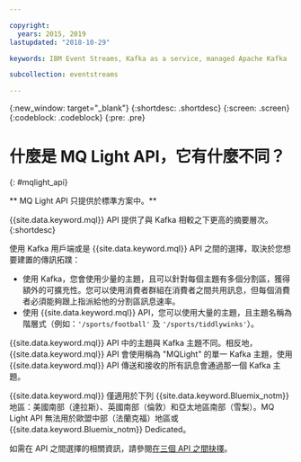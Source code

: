 ```yaml
---

copyright:
  years: 2015, 2019
lastupdated: "2018-10-29"

keywords: IBM Event Streams, Kafka as a service, managed Apache Kafka

subcollection: eventstreams

---
```


{:new_window: target="_blank"}
{:shortdesc: .shortdesc}
{:screen: .screen}
{:codeblock: .codeblock}
{:pre: .pre}

# 什麼是 MQ Light API，它有什麼不同？
{: #mqlight_api}

<!-- 30/10/18: info moved to eventstreams075.md because of doc app changes -->
** MQ Light API 只提供於標準方案中。**
<br/>

{{site.data.keyword.mql}} API 提供了與 Kafka 相較之下更高的摘要層次。
{:shortdesc}

使用 Kafka 用戶端或是 {{site.data.keyword.mql}} API 之間的選擇，取決於您想要建置的傳訊拓蹼：

* 使用 Kafka，您會使用少量的主題，且可以針對每個主題有多個分割區，獲得額外的可擴充性。您可以使用消費者群組在消費者之間共用訊息，但每個消費者必須能夠跟上指派給他的分割區訊息速率。
* 使用 {{site.data.keyword.mql}} API，您可以使用大量的主題，且主題名稱為階層式（例如：<code>'/sports/football'</code> 及 <code>'/sports/tiddlywinks'</code>）。 

{{site.data.keyword.mql}} API 中的主題與 Kafka 主題不同。相反地，{{site.data.keyword.mql}} API 會使用稱為 "MQLight"
的單一 Kafka 主題，使用 {{site.data.keyword.mql}} API 傳送和接收的所有訊息會通過那一個 Kafka 主題。

{{site.data.keyword.mql}} 僅適用於下列 {{site.data.keyword.Bluemix_notm}} 地區：美國南部（達拉斯）、英國南部（倫敦）和亞太地區南部（雪梨）。MQ Light API 無法用於歐盟中部（法蘭克福）地區或 {{site.data.keyword.Bluemix_notm}} Dedicated。

<!-- begin STAGING ONLY -->
如需在 API 之間選擇的相關資訊，請參閱[在三個 API 之間抉擇](/docs/services/EventStreams?topic=eventstreams-choose_api)。
<!-- end STAGING ONLY -->

